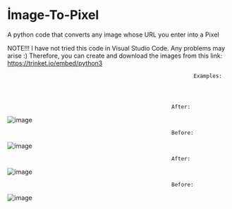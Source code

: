 # İmage-To-Pixel
A python code that converts any image whose URL you enter into a Pixel


NOTE!!! I have not tried this code in Visual Studio Code. Any problems may arise :) Therefore, you can create and download the images from this link:
https://trinket.io/embed/python3

                                                               Examples:




                                                        After:

 ![image](https://github.com/teymurlu0/-mage-To-Pixel/assets/175116209/a5116994-f6bd-46a9-ab5a-416be36e84ed)

                                                        Before:
 ![image](https://github.com/teymurlu0/-mage-To-Pixel/assets/175116209/3c9dfd8b-dc14-4e03-89c5-de8e697d1cae)


                                                        After:
![image](https://github.com/teymurlu0/-mage-To-Pixel/assets/175116209/e290a508-a47b-4ed5-abaf-afc8c30f09dd)

                                                        Before:
![image](https://github.com/teymurlu0/-mage-To-Pixel/assets/175116209/10ddaeb4-a10a-4801-936d-04047bae590a)




